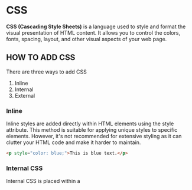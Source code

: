 # CSS
**CSS (Cascading Style Sheets)** is a language used to style and format the visual presentation of HTML content.
It allows you to control the colors, fonts, spacing, layout, and other visual aspects of your web page.


## HOW TO ADD CSS
There are three ways to add CSS
1. Inline
2. Internal 
3. External

### Inline
Inline styles are added directly within HTML elements using the style attribute. This method is suitable for applying unique styles to specific elements. However, it's not recommended for extensive styling as it can clutter your HTML code and make it harder to maintain.
```html
<p style="color: blue;">This is blue text.</p>
```

### Internal CSS
Internal CSS is placed within a <style> tag in the <head> section of the HTML document. This method is useful when you want to apply styles to a specific page and keep the styles separate from other pages. It's a step towards better organization compared to inline styles. 
```html
<head>
    <style>
        p{color:red;}
    </style>
</head>
```

### External CSS:
External CSS involves creating a separate CSS file and linking it to your HTML document using the <link> tag. This method is highly recommended for larger projects and when you want to maintain a consistent style across multiple pages. It promotes separation of concerns and allows for better reusability.
```html
<head>
  <link rel="stylesheet" href="styles.css">
</head>
```
## CSS SELECTORS
Selectors in CSS are used to target specific HTML elements that you want to style. Selectors allow you to apply styles to individual elements, groups of elements, or even all elements of a certain type. CSS selectors play a crucial role in determining which elements will be affected by the styles you define.

### Element Selectors:
Element selectors target specific HTML elements by their tag name. They apply styles to all instances of that element in the document.
```css
p {
  color: blue;
}
```

### Class Selectors:
Class selectors target elements with a specific class attribute. They allow you to apply the same style to multiple elements without affecting other elements with the same tag name.
```css
.highlight {
  background-color: yellow;
}
```

### ID Selectors:
ID selectors target a specific element with a unique id attribute. Unlike classes, id should be unique within the document.
```
#header {
  font-size: 24px;
}
```

### Attribute Selectors:
```
<h2 draggable="true">heading</h2>

p[draggable]{
	color:red;
	{
```

### Universal Selector
```
*{
    color:red;
}
```
## FORMATTING FONTS
### PIXELS AND POINTS
We could either use pixels or points. 

20px - pixels
20pt - points

### EM AND REM
em and rem are units of measurement in CSS that are used for specifying sizes. They are particularly useful for defining font sizes and other dimensions in a way that makes your design more flexible and responsive.
Here's what each unit means:

### em (Relative to Parent Element):
	- em is a relative unit of measurement that's relative to the font size of its parent element.
	- If you set an element's font size to 1em, it will inherit the font size of its parent element. If the parent element has a font size of 16px, the child element will also be 16px.
	- If you set an element's font size to 2em, it will be twice the size of its parent's font size. If the parent has a font size of 16px, the child will be 32px.
```
body {
  font-size: 16px;
}

p {
  font-size: 1.5em; /* 1.5 times the font size of the parent (24px) */
}
```

### rem (Relative to Root Element):
- rem is also a relative unit of measurement, but it's relative to the font size of the root element (usually the <html> element).
- This makes rem more predictable and easier to manage because it doesn't cascade like em. Changes to the font size of a parent element won't affect rem values.
```
html {
  font-size: 16px; /* 1rem is equal to 16px */
}

p {
  font-size: 1.5rem; /* 1.5 times the root font size (24px) */
}
```


## FONT WEIGHT
font-weight: 900;

## FONT FAMILY
fonts.google.com
You must always give a backup font. 

You can transform the text to be uppercase, lowecase, etc, with 
```
text-transform:uppercase;
text-transform:lowercase;
text-transform:none;
text-transform:capitalize;
text-transform:full-width;
text-transform:full-size-kana
```

## THE BOX MODEL
The CSS Box Model is a fundamental concept in web design and layout. It defines how HTML elements are rendered as boxes on a web page and how their content, padding, border, and margin interact to determine their size and spacing.

### Content:
- The innermost part of the box represents the actual content of the HTML element. This is where text, images, or other content is displayed.

### Padding:
- Padding is the space between the content and the element's border. It provides internal spacing within the box.
- You can set padding using properties like padding-top, padding-right, padding-bottom, and padding-left, or shorthand like padding.

### Border:
- The border is the next layer outside the padding. It acts as a boundary around the content and padding.
- You can set the border using properties like border-width, border-style, and border-color, or shorthand like border.

### Margin:
- Margin is the space between the border of an element and neighboring elements. It provides external spacing around the box.
- YOU can set margin using properties like margin-top, margin-right, margin-bottom, and margin-left, or shorthand like margin.

- 
